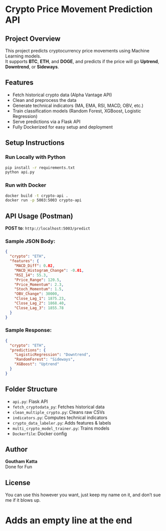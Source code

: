 # Crypto Price Movement Prediction API

## Project Overview
This project predicts cryptocurrency price movements using Machine Learning models.  
It supports **BTC**, **ETH**, and **DOGE**, and predicts if the price will go **Uptrend**, **Downtrend**, or **Sideways**.

## Features
- Fetch historical crypto data (Alpha Vantage API)
- Clean and preprocess the data
- Generate technical indicators (MA, EMA, RSI, MACD, OBV, etc.)
- Train classification models (Random Forest, XGBoost, Logistic Regression)
- Serve predictions via a Flask API
- Fully Dockerized for easy setup and deployment

## Setup Instructions

### Run Locally with Python
```bash
pip install -r requirements.txt
python api.py
```

### Run with Docker
```bash
docker build -t crypto-api .
docker run -p 5003:5003 crypto-api
```

## API Usage (Postman)
**POST to**: `http://localhost:5003/predict`

### Sample JSON Body:
```json
{
  "crypto": "ETH",
  "features": {
    "MACD_Diff": 0.02,
    "MACD_Histogram_Change": -0.01,
    "RSI_14": 55.3,
    "Price_Range": 120.5,
    "Price_Momentum": 2.3,
    "Stoch_Momentum": 1.5,
    "OBV_Change": 30000,
    "Close_Lag_1": 1875.23,
    "Close_Lag_2": 1868.40,
    "Close_Lag_3": 1855.78
  }
}
```

### Sample Response:
```json
{
  "crypto": "ETH",
  "predictions": {
    "LogisticRegression": "Downtrend",
    "RandomForest": "Sideways",
    "XGBoost": "Uptrend"
  }
}
```

## Folder Structure
- `api.py`: Flask API
- `fetch_cryptodata_py`: Fetches historical data
- `clean_multiple_crypto.py`: Cleans raw CSVs
- `indicators.py`: Computes technical indicators
- `crypto_data_labeler.py`: Adds features & labels
- `multi_crypto_model_trainer.py`: Trains models
- `Dockerfile`: Docker config

## Author
**Goutham Katta**  
Done for Fun

## License
You can use this however you want, just keep my name on it, and don’t sue me if it blows up. 
  # Adds an empty line at the end
